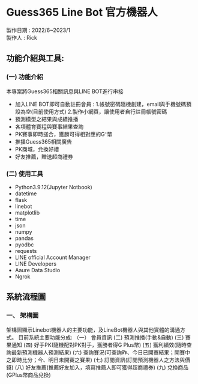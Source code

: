 # Guess365 Line Bot 官方機器人
製作日期 : 2022/6~2023/1  
製作人 : Rick

## 功能介紹與工具:
### (一)	功能介紹
本專案將Guess365相關訊息與LINE BOT進行串接
- 加入LINE BOT即可自動註冊會員 :
  1.帳號密碼隨機創建，email與手機號碼預設為空(目前使用方式)
  2.製作小網頁，讓使用者自行註冊帳號密碼
-	預測模型之結果與成績推播
-	各項體育賽程與賽事結果查詢
-	PK賽事即時搓合，獲勝可得相對應的G⁺幣
-	推播Guess365相關廣告
-	PK商城，兌換好禮
-	好友推薦，贈送超商禮券

### (二)	使用工具
-	Python3.9.12(Jupyter Notbook)
  - datetime
  - flask
  - linebot
  - matplotlib
  - time
  - json
  - numpy
  - pandas
  - pyodbc
  - requests
-	LINE official Account Manager
-	LINE Developers
-	Aaure Data Studio
-	Ngrok
## 系統流程圖
### 一、	架構圖
架構圖顯示Linebot機器人的主要功能，及LineBot機器人與其他實體的溝通方式。
目前系統主要功能分成:
（一）	會員資訊
(二)	預測推播(手動&自動)
(三)	賽果通知
(四)	好手PK(隨機配對PK對手，獲勝者得G Plus幣)
(五)	獲利績效(隨時查詢最新預測機器人預測結果)
(六)	查詢賽況(可查詢昨、今日已開賽結果；開賽中之即時比分；今、明日未開賽之賽果)
(七)	訂閱資訊(訂閱預測機器人之方法與價錢)
(八)	好友推薦(推薦好友加入，填寫推薦人即可獲得超商禮券)
(九)	兌換商品(GPlus幣商品兌換)

